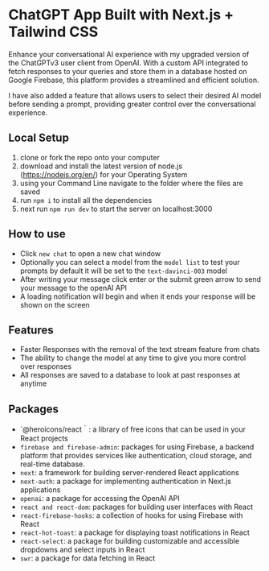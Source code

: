 # ChatGPT App Built with Next.js + Tailwind CSS

Enhance your conversational AI experience with my upgraded version of the ChatGPTv3 user client from OpenAI. With a custom API integrated to fetch responses to your queries and store them in a database hosted on Google Firebase, this platform provides a streamlined and efficient solution. 

I have also added a feature that allows users to select their desired AI model before sending a prompt, providing greater control over the conversational experience.

## Local Setup

1. clone or fork the repo onto your computer
2. download and install the latest version of node.js (https://nodejs.org/en/) for your Operating System
3. using your Command Line navigate to the folder where the files are saved
4. run `npm i` to install all the dependencies
5. next run `npm run dev` to start the server on localhost:3000

## How to use

- Click `new chat` to open a new chat window
- Optionally you can select a model from the `model list` to test your prompts by default it will be set to the `text-davinci-003` model
- After writing your message click enter or the submit green arrow to send your message to the openAI API
- A loading notification will begin and when it ends your response will be shown on the screen

## Features

- Faster Responses with the removal of the text stream feature from chats
- The ability to change the model at any time to give you more control over responses
- All responses are saved to a database to look at past responses at anytime

## Packages

- `@heroicons/react｀: a library of free icons that can be used in your React projects
- `firebase and firebase-admin`: packages for using Firebase, a backend platform that provides services like authentication, cloud storage, and real-time database.
- `next`: a framework for building server-rendered React applications
- `next-auth`: a package for implementing authentication in Next.js applications
- `openai`: a package for accessing the OpenAI API
- `react and react-dom`: packages for building user interfaces with React
- `react-firebase-hooks`: a collection of hooks for using Firebase with React
- `react-hot-toast`: a package for displaying toast notifications in React
- `react-select`: a package for building customizable and accessible dropdowns and select inputs in React
- `swr`: a package for data fetching in React
